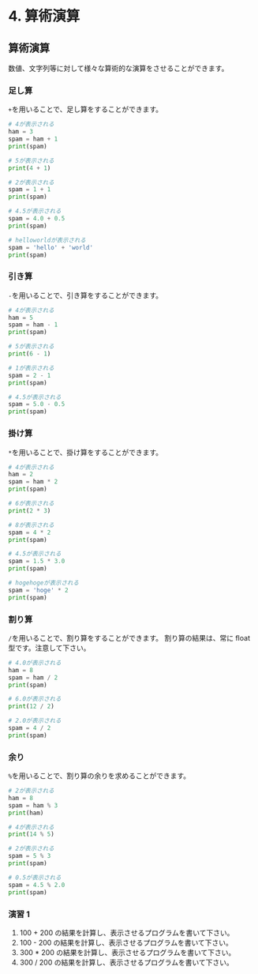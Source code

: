 # 4. 算術演算

## 算術演算

数値、文字列等に対して様々な算術的な演算をさせることができます。

### 足し算

`+`を用いることで、足し算をすることができます。

```py
# 4が表示される
ham = 3
spam = ham + 1
print(spam)

# 5が表示される
print(4 + 1)

# 2が表示される
spam = 1 + 1
print(spam)

# 4.5が表示される
spam = 4.0 + 0.5
print(spam)

# helloworldが表示される
spam = 'hello' + 'world'
print(spam)
```

### 引き算

`-`を用いることで、引き算をすることができます。

```py
# 4が表示される
ham = 5
spam = ham - 1
print(spam)

# 5が表示される
print(6 - 1)

# 1が表示される
spam = 2 - 1
print(spam)

# 4.5が表示される
spam = 5.0 - 0.5
print(spam)
```

### 掛け算

`*`を用いることで、掛け算をすることができます。

```py
# 4が表示される
ham = 2
spam = ham * 2
print(spam)

# 6が表示される
print(2 * 3)

# 8が表示される
spam = 4 * 2
print(spam)

# 4.5が表示される
spam = 1.5 * 3.0
print(spam)

# hogehogeが表示される
spam = 'hoge' * 2
print(spam)
```

### 割り算

`/`を用いることで、割り算をすることができます。
割り算の結果は、常に float 型です。注意して下さい。

```py
# 4.0が表示される
ham = 8
spam = ham / 2
print(spam)

# 6.0が表示される
print(12 / 2)

# 2.0が表示される
spam = 4 / 2
print(spam)
```

### 余り

`%`を用いることで、割り算の余りを求めることができます。

```py
# 2が表示される
ham = 8
spam = ham % 3
print(ham)

# 4が表示される
print(14 % 5)

# 2が表示される
spam = 5 % 3
print(spam)

# 0.5が表示される
spam = 4.5 % 2.0
print(spam)
```

### 演習 1

1. 100 + 200 の結果を計算し、表示させるプログラムを書いて下さい。
2. 100 - 200 の結果を計算し、表示させるプログラムを書いて下さい。
3. 300 \* 200 の結果を計算し、表示させるプログラムを書いて下さい。
4. 300 / 200 の結果を計算し、表示させるプログラムを書いて下さい。
